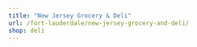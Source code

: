 ```yaml
---
title: "New Jersey Grocery & Deli"
url: /fort-lauderdale/new-jersey-grocery-and-deli/
shop: deli
---
```

